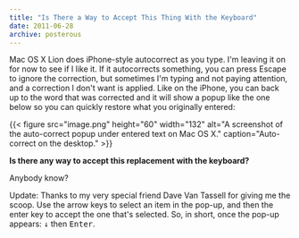 ```yaml
---
title: "Is There a Way to Accept This Thing With the Keyboard"
date: 2011-06-28
archive: posterous
---
```


Mac OS X Lion does iPhone-style autocorrect as you type. I'm leaving it on for now to see if I like it. If it autocorrects something, you can press Escape to ignore the correction, but sometimes I'm typing and not paying attention, and a correction I don't want is applied. Like on the iPhone, you can back up to the word that was corrected and it will show a popup like the one below so you can quickly restore what you originally entered:

{{< figure 
	src="image.png" 
	height="60" 
	width="132" 
	alt="A screenshot of the auto-correct popup under entered text on Mac OS X." 
	caption="Auto-correct on the desktop." >}}
	
**Is there any way to accept this replacement with the keyboard?**

Anybody know?

<aside type="tip">
Update: Thanks to my very special friend Dave Van Tassell for giving me the scoop. Use the arrow keys to select an item in the pop-up, and then the enter key to accept the one that's selected. So, in short, once the pop-up appears: <kbd>↓</kbd> then <kbd>Enter</kbd>.
</aside>